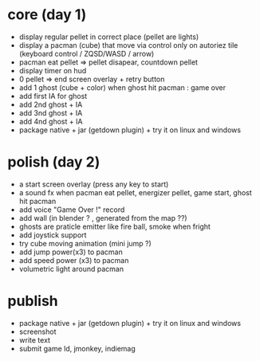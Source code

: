 # core (day 1)
- display regular pellet in correct place (pellet are lights)
- display a pacman (cube) that move via control only on autoriez tile (keyboard control / ZQSD/WASD / arrow)
- pacman eat pellet => pellet disapear, countdown pellet
- display timer on hud
- 0 pellet => end screen overlay + retry button
- add 1 ghost (cube + color) when ghost hit pacman : game over
- add first IA for ghost
- add 2nd ghost + IA
- add 3nd ghost + IA
- add 4nd ghost + IA
- package native + jar (getdown plugin) + try it on linux and windows

# polish (day 2)
- a start screen overlay (press any key to start)
- a sound fx when pacman eat pellet, energizer pellet, game start, ghost hit pacman
- add voice "Game Over !" record
- add wall (in blender ? , generated from the map ??)
- ghosts are praticle emitter like fire ball, smoke when fright
- add joystick support
- try cube moving animation (mini jump ?)
- add jump power(x3) to pacman
- add speed power (x3) to pacman
- volumetric light around pacman

# publish
- package native + jar (getdown plugin) + try it on linux and windows
- screenshot
- write text
- submit game ld, jmonkey, indiemag
